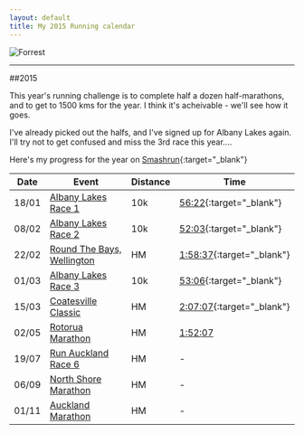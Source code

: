 ```yaml
---
layout: default
title: My 2015 Running calendar
---
```


![Forrest](http://www.moviequotesandmore.com/image-files/forrest-gump-quotes-23.jpg)

---

##2015

This year's running challenge is to complete half a dozen half-marathons, and to get to 1500 kms for the year. I think it's acheivable - we'll see how it goes.

I've already picked out the halfs, and I've signed up for Albany Lakes again. I'll try not to get confused and miss the 3rd race this year....


Here's my progress for the year on [Smashrun](http://smashrun.com/ian.randall/overview/2015){:target="_blank"}


| Date | Event | Distance | Time |
| ---- | ----- | ---- | ------ |
| 18/01 | [Albany Lakes Race 1](http://albanylakes.co.nz/) | 10k | [56:22](http://tiktok.biz/albanylakes/2015r1/0010){:target="_blank"} |
| 08/02 | [Albany Lakes Race 2](http://albanylakes.co.nz/) | 10k | [52:03](http://tiktok.biz/albanylakes/2015r2/0010){:target="_blank"} |
| 22/02 | [Round The Bays, Wellington](http://wellingtonroundthebays.co.nz/) | HM | [1:58:37](http://tiktok.biz/wellingtonroundthebays/2015/30328){:target="_blank"} |
| 01/03 | [Albany Lakes Race 3](http://albanylakes.co.nz/) | 10k | [53:06](http://tiktok.biz/albanylakes/2015r3/0010/){:target="_blank"} |
| 15/03 | [Coatesville Classic](http://coatesvilleclassic.co.nz/) | HM | [2:07:07](http://tiktok.biz/coatesvilleclassic/2015/0269){:target="_blank"} |
| 02/05 | [Rotorua Marathon](http://www.rotoruamarathon.co.nz/) | HM | [1:52:07](http://www.thetimingteam.co.nz/results/index.php?thread=2139334740&strand=1765978466) |
| 19/07 | [Run Auckland Race 6](http://www.runauckland.co.nz/) | HM | - |
| 06/09 | [North Shore Marathon](http://www.northshoremarathon.co.nz/) | HM | - |
| 01/11 | [Auckland Marathon](http://www.aucklandmarathon.co.nz/) | HM | - |

